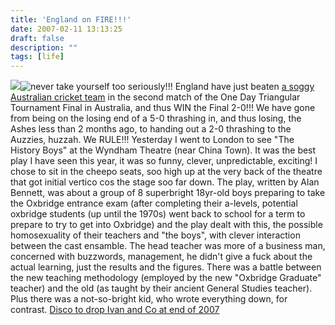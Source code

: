 ```yaml
---
title: 'England on FIRE!!!'
date: 2007-02-11 13:13:25
draft: false
description: ""
tags: [life]
---
```


![](/shared/2007/02/engcricvictory.jpg)![](/shared/2007/02/leksi-205043669.jpg "never take yourself too seriously!!!") England have just beaten [a soggy Australian cricket team](http://www.bbc.co.uk/go/homepage/int/sp/shdr/hs1/t/-/news/sport1/hi/cricket/england/6349169.stm) in the second match of the One Day Triangular Tournament Final in Australia, and thus WIN the Final 2-0!!! We have gone from being on the losing end of a 5-0 thrashing in, and thus losing, the Ashes less than 2 months ago, to handing out a 2-0 thrashing to the Auzzies, huzzah. We RULE!!! Yesterday I went to London to see "The History Boys" at the Wyndham Theatre (near China Town). It was the best play I have seen this year, it was so funny, clever, unpredictable, exciting! I chose to sit in the cheepo seats, soo high up at the very back of the theatre that got initial vertico cos the stage soo far down. The play, written by Alan Bennett, was about a group of 8 superbright 18yr-old boys preparing to take the Oxbridge entrance exam (after completing their a-levels, potential oxbridge students (up until the 1970s) went back to school for a term to prepare to try to get into Oxbridge) and the play dealt with this, the possible homosexuality of their teachers and "the boys", with clever interaction between the cast ensamble. The head teacher was more of a business man, concerned with buzzwords, management, he didn't give a fuck about the actual learning, just the results and the figures. There was a battle between the new teaching methodology (employed by the new "Oxbridge Graduate" teacher) and the old (as taught by their ancient General Studies teacher). Plus there was a not-so-bright kid, who wrote everything down, for contrast. [Disco to drop Ivan and Co at end of 2007](http://www.cyclingnews.com/news.php?id=news/2007/feb07/feb10news)